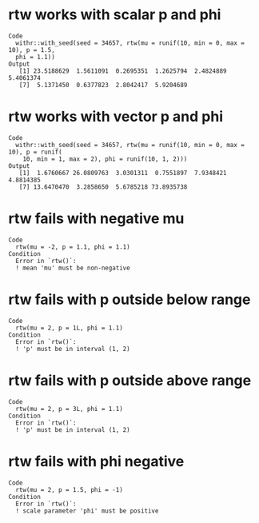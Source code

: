 # rtw works with scalar p and phi

    Code
      withr::with_seed(seed = 34657, rtw(mu = runif(10, min = 0, max = 10), p = 1.5,
      phi = 1.1))
    Output
       [1] 23.5188629  1.5611091  0.2695351  1.2625794  2.4824889  5.4061374
       [7]  5.1371450  0.6377823  2.8042417  5.9204689

# rtw works with vector p and phi

    Code
      withr::with_seed(seed = 34657, rtw(mu = runif(10, min = 0, max = 10), p = runif(
        10, min = 1, max = 2), phi = runif(10, 1, 2)))
    Output
       [1]  1.6760667 26.0809763  3.0301311  0.7551897  7.9348421  4.8814385
       [7] 13.6470470  3.2858650  5.6785218 73.8935738

# rtw fails with negative mu

    Code
      rtw(mu = -2, p = 1.1, phi = 1.1)
    Condition
      Error in `rtw()`:
      ! mean 'mu' must be non-negative

# rtw fails with p outside below range

    Code
      rtw(mu = 2, p = 1L, phi = 1.1)
    Condition
      Error in `rtw()`:
      ! 'p' must be in interval (1, 2)

# rtw fails with p outside above range

    Code
      rtw(mu = 2, p = 3L, phi = 1.1)
    Condition
      Error in `rtw()`:
      ! 'p' must be in interval (1, 2)

# rtw fails with phi negative

    Code
      rtw(mu = 2, p = 1.5, phi = -1)
    Condition
      Error in `rtw()`:
      ! scale parameter 'phi' must be positive

